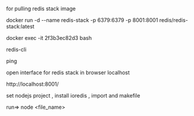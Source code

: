 for pulling redis stack image


docker run -d --name redis-stack -p 6379:6379 -p 8001:8001 redis/redis-stack:latest

docker exec -it 2f3b3ec82d3 bash

redis-cli

ping

open interface for redis stack in browser localhost

http://localhost:8001/

set nodejs project , install ioredis , import and makefile

run=> node <file_name>